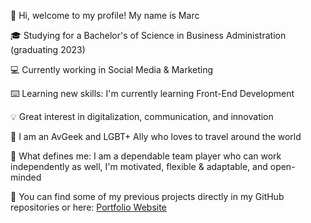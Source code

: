 👋 Hi, welcome to my profile! My name is Marc 

🎓 Studying for a Bachelor's of Science in Business Administration (graduating 2023)

💻 Currently working in Social Media & Marketing

⌨️ Learning new skills: I'm currently learning Front-End Development

💡 Great interest in digitalization, communication, and innovation

🌈 I am an AvGeek and LGBT+ Ally who loves to travel around the world

🚀 What defines me: I am a dependable team player who can work independently as well, I'm motivated, flexible & adaptable, and open-minded

🎒 You can find some of my previous projects directly in my GitHub repositories or here: [Portfolio Website](https://chocolateflight.github.io/)
